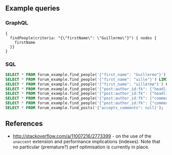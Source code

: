 
## Example queries

### GraphQL

```
{
  findPeople(criteria: "{\"firstName\": \"Guillermo\"}") { nodes {
    firstName
  }}
}
```

### SQL

```sql
SELECT * FROM forum_example.find_people('{"first_name": "Guillermo"}');
SELECT * FROM forum_example.find_people('{"first_name": "uille"}') LIMIT 1;
SELECT * FROM forum_example.find_people('{"first_name": "uillérmø"}') LIMIT 1;
SELECT * FROM forum_example.find_people('{"post:author_id:fk": {"headline": "My first post"}}') LIMIT 1;
SELECT * FROM forum_example.find_people('{"post:author_id:fk": {"headline": "My name is Luisa"}}') LIMIT 1;
SELECT * FROM forum_example.find_people('{"post:author_id:fk": {"comment:post_id:fk": {"body": "gibberish"}}}');
SELECT * FROM forum_example.find_people('{"post:author_id:fk": {"comment:post_id:fk": {"body": "best"}}}');
SELECT * FROM forum_example.find_posts('{"accepts_comments": null}');
```


## References

* http://stackoverflow.com/a/11007216/2773399 - on the use of the `unaccent` extension and performance implications (indexes). Note that no particular (premature?) perf optimisation is currently in place.
